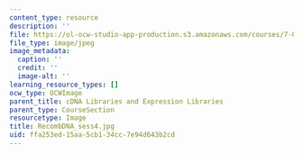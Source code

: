 ```yaml
---
content_type: resource
description: ''
file: https://ol-ocw-studio-app-production.s3.amazonaws.com/courses/7-01sc-fundamentals-of-biology-fall-2011/ffa253ed15aa5cb134cc7e94d643b2cd_RecombDNA_sess4.jpg
file_type: image/jpeg
image_metadata:
  caption: ''
  credit: ''
  image-alt: ''
learning_resource_types: []
ocw_type: OCWImage
parent_title: cDNA Libraries and Expression Libraries
parent_type: CourseSection
resourcetype: Image
title: RecombDNA_sess4.jpg
uid: ffa253ed-15aa-5cb1-34cc-7e94d643b2cd
---
```

